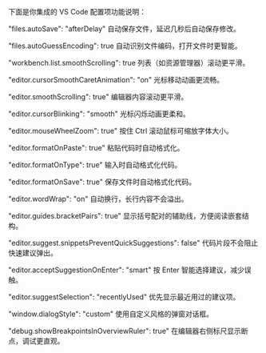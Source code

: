 下面是你集成的 VS Code 配置项功能说明：

"files.autoSave": "afterDelay"
自动保存文件，延迟几秒后自动保存修改。

"files.autoGuessEncoding": true
自动识别文件编码，打开文件时更智能。

"workbench.list.smoothScrolling": true
列表（如资源管理器）滚动更平滑。

"editor.cursorSmoothCaretAnimation": "on"
光标移动动画更流畅。

"editor.smoothScrolling": true"
编辑器内容滚动更平滑。

"editor.cursorBlinking": "smooth"
光标闪烁动画更柔和。

"editor.mouseWheelZoom": true"
按住 Ctrl 滚动鼠标可缩放字体大小。

"editor.formatOnPaste": true"
粘贴代码时自动格式化。

"editor.formatOnType": true"
输入时自动格式化代码。

"editor.formatOnSave": true"
保存文件时自动格式化代码。

"editor.wordWrap": "on"
自动换行，长行内容不会溢出。

"editor.guides.bracketPairs": true"
显示括号配对的辅助线，方便阅读嵌套结构。

"editor.suggest.snippetsPreventQuickSuggestions": false"
代码片段不会阻止快速建议弹出。

"editor.acceptSuggestionOnEnter": "smart"
按 Enter 智能选择建议，减少误触。

"editor.suggestSelection": "recentlyUsed"
优先显示最近用过的建议项。

"window.dialogStyle": "custom"
使用自定义风格的弹窗对话框。

"debug.showBreakpointsInOverviewRuler": true"
在编辑器右侧标尺显示断点，调试更直观。

